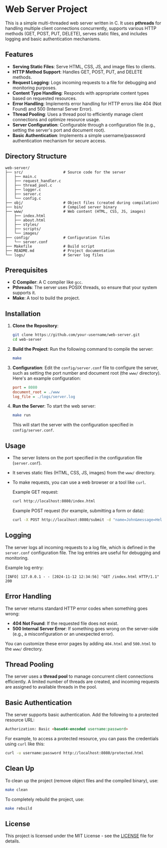 
# Web Server Project

This is a simple multi-threaded web server written in C. It uses **pthreads** for handling multiple client connections concurrently, supports various HTTP methods (GET, POST, PUT, DELETE), serves static files, and includes logging and basic authentication mechanisms.

## Features

- **Serving Static Files**: Serve HTML, CSS, JS, and image files to clients.
- **HTTP Method Support**: Handles GET, POST, PUT, and DELETE methods.
- **Request Logging**: Logs incoming requests to a file for debugging and monitoring purposes.
- **Content Type Handling**: Responds with appropriate content types based on requested resources.
- **Error Handling**: Implements error handling for HTTP errors like 404 (Not Found) and 500 (Internal Server Error).
- **Thread Pooling**: Uses a thread pool to efficiently manage client connections and optimize resource usage.
- **Server Configuration**: Configurable through a configuration file (e.g., setting the server's port and document root).
- **Basic Authentication**: Implements a simple username/password authentication mechanism for secure access.

## Directory Structure

```
web-server/
├── src/                  # Source code for the server
│   ├── main.c
│   ├── request_handler.c
│   ├── thread_pool.c
│   ├── logger.c
│   ├── server.c
│   └── config.c
├── obj/                  # Object files (created during compilation)
├── bin/                  # Compiled server binary
├── www/                  # Web content (HTML, CSS, JS, images)
│   ├── index.html
│   ├── about.html
│   ├── styles/
│   ├── scripts/
│   └── images/
├── config/               # Configuration files
│   └── server.conf
├── Makefile              # Build script
├── README.md             # Project documentation
└── logs/                 # Server log files
```

## Prerequisites

- **C Compiler**: A C compiler like `gcc`.
- **Pthreads**: The server uses POSIX threads, so ensure that your system supports it.
- **Make**: A tool to build the project.

## Installation

1. **Clone the Repository**:
   ```bash
   git clone https://github.com/your-username/web-server.git
   cd web-server
   ```

2. **Build the Project**:
   Run the following command to compile the server:
   ```bash
   make
   ```

3. **Configuration**:
   Edit the `config/server.conf` file to configure the server, such as setting the port number and document root (the `www/` directory). Here's an example configuration:

   ```ini
   port = 8080
   document_root = ./www
   log_file = ./logs/server.log
   ```

4. **Run the Server**:
   To start the web server:
   ```bash
   make run
   ```
   This will start the server with the configuration specified in `config/server.conf`.

## Usage

- The server listens on the port specified in the configuration file (`server.conf`).
- It serves static files (HTML, CSS, JS, images) from the `www/` directory.
- To make requests, you can use a web browser or a tool like `curl`.

  Example GET request:
  ```bash
  curl http://localhost:8080/index.html
  ```

  Example POST request (for example, submitting a form or data):
  ```bash
  curl -X POST http://localhost:8080/submit -d "name=John&message=Hello"
  ```

## Logging

The server logs all incoming requests to a log file, which is defined in the `server.conf` configuration file. The log entries are useful for debugging and monitoring.

Example log entry:
```
[INFO] 127.0.0.1 - - [2024-11-12 12:34:56] "GET /index.html HTTP/1.1" 200
```

## Error Handling

The server returns standard HTTP error codes when something goes wrong:

- **404 Not Found**: If the requested file does not exist.
- **500 Internal Server Error**: If something goes wrong on the server-side (e.g., a misconfiguration or an unexpected error).

You can customize these error pages by adding `404.html` and `500.html` to the `www/` directory.

## Thread Pooling

The server uses a **thread pool** to manage concurrent client connections efficiently. A limited number of threads are created, and incoming requests are assigned to available threads in the pool.

## Basic Authentication

The server supports basic authentication. Add the following to a protected resource URL:

```html
Authorization: Basic <base64-encoded username:password>
```

For example, to access a protected resource, you can pass the credentials using `curl` like this:

```bash
curl -u username:password http://localhost:8080/protected.html
```

## Clean Up

To clean up the project (remove object files and the compiled binary), use:

```bash
make clean
```

To completely rebuild the project, use:

```bash
make rebuild
```

## License

This project is licensed under the MIT License - see the [LICENSE](LICENSE) file for details.
